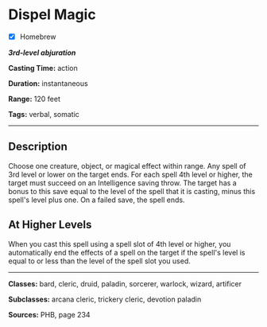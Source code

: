 # Dispel Magic

- [x] Homebrew

***3rd-level abjuration***

**Casting Time:** action

**Duration:** instantaneous

**Range:** 120 feet

**Tags:** verbal, somatic

---

## Description
Choose one creature, object, or magical effect within range.
Any spell of 3rd level or lower on the target ends.
For each spell 4th level or higher, the target must succeed on an Intelligence saving throw.
The target has a bonus to this save equal to the level of the spell that it is casting, minus this spell's level plus one.
On a failed save, the spell ends.

## At Higher Levels
When you cast this spell using a spell slot of 4th level or higher, you automatically end the effects of a spell on the target if the spell's level is equal to or less than the level of the spell slot you used.

---

**Classes:** bard, cleric, druid, paladin, sorcerer, warlock, wizard, artificer

**Subclasses:** arcana cleric, trickery cleric, devotion paladin

**Sources:** PHB, page 234
